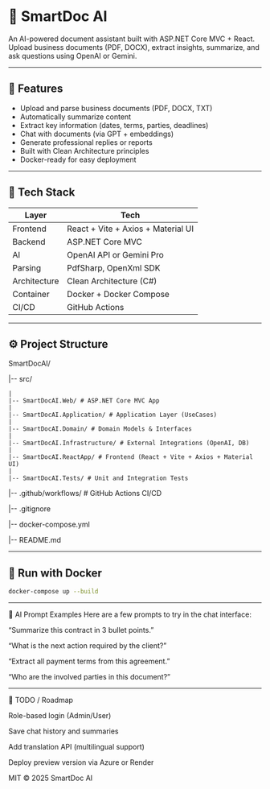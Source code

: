 # 🧠 SmartDoc AI

An AI-powered document assistant built with ASP.NET Core MVC + React.  
Upload business documents (PDF, DOCX), extract insights, summarize, and ask questions using OpenAI or Gemini.

---

## 🚀 Features

- Upload and parse business documents (PDF, DOCX, TXT)
- Automatically summarize content
- Extract key information (dates, terms, parties, deadlines)
- Chat with documents (via GPT + embeddings)
- Generate professional replies or reports
- Built with Clean Architecture principles
- Docker-ready for easy deployment

---

## 🧱 Tech Stack

| Layer        | Tech                               |
| ------------ | ---------------------------------- |
| Frontend     | React + Vite + Axios + Material UI |
| Backend      | ASP.NET Core MVC                   |
| AI           | OpenAI API or Gemini Pro           |
| Parsing      | PdfSharp, OpenXml SDK              |
| Architecture | Clean Architecture (C#)            |
| Container    | Docker + Docker Compose            |
| CI/CD        | GitHub Actions                     |

---

## ⚙️ Project Structure

SmartDocAI/

|-- src/

    |
    |-- SmartDocAI.Web/ # ASP.NET Core MVC App
    |
    |-- SmartDocAI.Application/ # Application Layer (UseCases)
    |
    |-- SmartDocAI.Domain/ # Domain Models & Interfaces
    |
    |-- SmartDocAI.Infrastructure/ # External Integrations (OpenAI, DB)
    |
    |-- SmartDocAI.ReactApp/ # Frontend (React + Vite + Axios + Material UI)
    |
    |-- SmartDocAI.Tests/ # Unit and Integration Tests

|-- .github/workflows/ # GitHub Actions CI/CD

|-- .gitignore

|-- docker-compose.yml

|-- README.md

---

## 🐳 Run with Docker

```bash
docker-compose up --build
```

---

🤖 AI Prompt Examples
Here are a few prompts to try in the chat interface:

“Summarize this contract in 3 bullet points.”

“What is the next action required by the client?”

“Extract all payment terms from this agreement.”

“Who are the involved parties in this document?”

---

📌 TODO / Roadmap

Role-based login (Admin/User)

Save chat history and summaries

Add translation API (multilingual support)

Deploy preview version via Azure or Render

MIT © 2025 SmartDoc AI

<!-- # SmartDoc AI

![Coverage](https://codecov.io/gh/mithundas/SmartDocAI/branch/main/graph/badge.svg) -->
